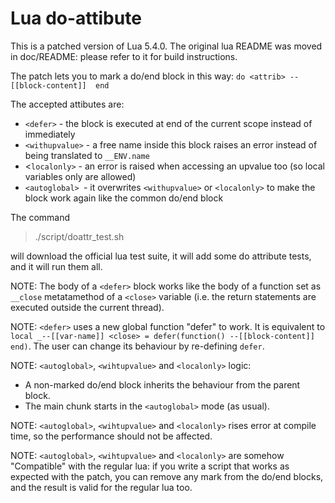 
# Lua do-attibute

This is a patched version of Lua 5.4.0. The original lua README was moved in
doc/README: please refer to it for build instructions.

The patch lets you to mark a do/end block in this way:
`do <attrib> --[[block-content]]  end`

The accepted attibutes are:

- `<defer>` - the block is executed at end of the current scope instead of
immediately
- `<withupvalue>` - a free name inside this block raises an error instead
of being translated to `__ENV.name`
- <`localonly>` - an error is raised when accessing an upvalue too (so
local variables only are allowed)
- `<autoglobal> `- it overwrites `<withupvalue>` or `<localonly>` to make the block
work again like the common do/end block

The command

> ./script/doattr_test.sh

will download the official lua test suite, it will add some do attribute tests,
and it will run them all.

NOTE:
The body of a `<defer>` block works like the body of a function set as `__close`
metatamethod of a `<close>` variable (i.e. the return statements are executed
outside the current thread).

NOTE:
`<defer>` uses a new global function "defer" to work. It is equivalent to
`local _--[[var-name]] <close> = defer(function() --[[block-content]] end)`.
The user can change its behaviour by re-defining `defer`.

NOTE:
`<autoglobal>`, `<wihtupvalue>` and `<localonly>` logic:
- A non-marked do/end block inherits the behaviour from the parent block.
- The main chunk starts in the `<autoglobal>` mode (as usual).

NOTE:
`<autoglobal>`, `<wihtupvalue>` and `<localonly>` rises error at compile time, so the
performance should not be affected.

NOTE:
`<autoglobal>`, `<wihtupvalue>` and `<localonly>` are somehow "Compatible" with the
regular lua: if you write a script that works as expected with the patch, you
can remove any mark from the do/end blocks, and the result is valid for the
regular lua too.

